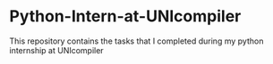 # Python-Intern-at-UNIcompiler
This repository contains the tasks that I completed during my python internship at UNIcompiler

